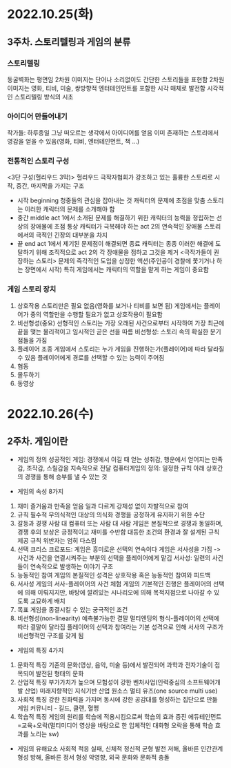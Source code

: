 # 2022.10.25(화)

## 3주차. 스토리텔링과 게임의 분류
### 스토리텔링
동굴벽화는 평면임
2차원 이미지는 단어나 소리없이도 간단한 스토리들을 표현함
2차원 이미지는 영화, 티비, 미술, 쌍방향적 엔터테인먼트를 포함한 시각 매체로 발전함
시각적인 스토리텔링 방식의 시초

### 아이디어 만들어내기
작가들: 하루종일 그냥 떠오르는 생각에서 아이디어를 얻음
이미 존재하는 스토리에서 영감을 얻을 수 있음(영화, 티비, 엔터테인먼트, 책 ...)

### 전통적인 스토리 구성
<3단 구성(헐리우드 3막)>
헐리우드 극작자협회가 강조하고 있는 훌륭한 스토리로 시작, 중간, 마지막을 가지는 구조
- 시작 beginning
	청중들의 관심을 잡아내는 것
	캐릭터의 문제에 초점을 맞춤
	스토리는 이러한 캐릭터의 문제를 소개해야 함
- 중간 middle
	act 1에서 소개된 문제를 해결하기 위한 캐릭터의 능력을 정립하는 선상의 장애물에 초점
	통상 캐릭터가 극복해야 하는 act 2의 연속적인 장애물
	스토리에서의 극적인 긴장의 대부분을 차지
- 끝 end
	act 1에서 제기된 문제점이 해결되면 종료
	캐릭터는 종종 이러한 해결에 도달하기 위해 조직적으로 act 2의 각 장애물을 접하고 그것을 제거
<극작가들이 권장하는 스토리>
문제의 즉각적인 도입을 상정한 액션(주인공이 경찰에 쫓기거나 하는 장면에서 시작)
특히 게임에서는 캐릭터의 역할을 맡게 하는 게임이 중요함

### 게임 스토리 장치
1. 상호작용
스토리만은 필요 없음(영화를 보거나 티비를 보면 됨)
게임에서는 플레이어가 중의 역할만을 수행할 필요가 없고 상호작용이 필요함
2. 비선형성(중요)
선형적인 스토리는 가장 오래된 사건으로부터 시작하여 가장 최근에 끝을 맺는 물리적이고 임시적인 곧은 선을 따름
비선형성: 스토리 속의 확실한 분기점들을 가짐
3. 플레이어 조종
게임에서 스토리는 누가 게임을 진행하는가(플레이어)에 따라 달라질 수 있음
플레이어에게 경로를 선택할 수 있는 능력이 주어짐
4. 협동
5. 몰두하기
6. 동영상

# 2022.10.26(수)

## 2주차. 게임이란

- 게임의 정의
성공적인 게임: 경쟁에서 이길 때 얻는 성취감, 행운에서 얻어지는 만족감, 조작감, 스릴감을 지속적으로 전달
컴퓨터게임의 정의: 일정한 규칙 아래 상호간의 경쟁을 통해 승부를 낼 수 있는 것

- 게임의 속성 8가지
1. 재미
즐거움과 만족을 얻음
일과 다르게 강제성 없이 자발적으로 참여
2. 규칙
필수적
무의식적인 대상의 의식화
경쟁을 공정하게 유지하기 위한 수단
3. 갈등과 경쟁
사람 대 컴퓨터 또는 사람 대 사람
게임은 본질적으로 경쟁과 동일하며, 경쟁 후의 보상은 긍정적이고 재미를 수반함
대등한 조건의 환경과 잘 설계된 규칙 제공
규칙 위반자는 엄히 다스림
4. 선택
크리스 크로포드: 게임은 흥미로운 선택의 연속이다
게임은 서사성을 가짐 -> 사건과 사건을 연결시켜주는 부분의 선택을 플레이어에게 맡김
서사성: 일련의 사건들이 연속적으로 발생하는 이야기 구조
5. 능동적인 참여
게임의 본질적인 성격은 상호작용 혹은 능동적인 참여와 피드백
6. 서사성
게임의 서사-플레이어의 사건 체험
게임의 기본적인 진행은 플레이어의 선택에 의해 이뤄지지만, 바탕에 깔려있는 시나리오에 의해 목적지점으로 나아갈 수 있도록 교묘하게 배치
7. 목표
게임을 종결시킬 수 있는 궁극적인 조건
8. 비선형성(non-linearity)
예측불가능한 결말
멀티엔딩의 형식-플레이어의 선택에 따라 결말이 달라짐
플레이어의 선택과 참여라는 기본 성격으로 인해 서사의 구조가 비선형적인 구조를 갖게 됨

- 게임의 특징 4가지
1. 문화적 특징
기존의 문화(영상, 음악, 미술 등)에서 발전되어 과학과 전자기술이 접목되어 발전된 형태의 문화
2. 산업적 특징
부가가치가 높으며 모험성이 강한 벤처사업(인력중심의 소프트웨어개발 산업)
미래지향적인 지식기반 산업
원소스 멀티 유즈(one source multi use)
3. 사회적 특징
강한 친화력을 가지며 동시에 강한 공감대를 형성하는 집단으로 만듦
게임 커뮤니티 - 길드, 클랜, 혈맹
4. 학습적 특징
게임의 원리를 학습에 적용시킴으로써 학습의 효과 증진
에듀테인먼트=교육+오락(멀티미디어 영상을 바탕으로 한 입체적인 대화형 오락을 통해 학습 효과를 노리는 sw)

- 게임의 유해요소
사회적 적응 실패, 신체적 정신적 균형 발전 저해, 올바른 인간관계 형성 방해, 올바른 정서 형성 악영향, 외국 문화와 문화적 충돌